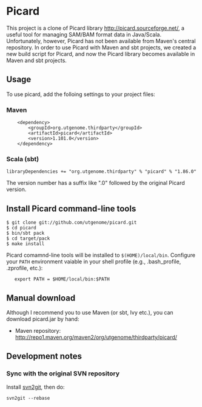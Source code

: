Picard 
===

This project is a clone of Picard library <http://picard.sourceforge.net/>, a useful tool for managing SAM/BAM format data in Java/Scala. Unfortunately, however, Picard has not been available from Maven's central repository. In order to use Picard with Maven and sbt projects, we created a new build script for Picard, and now the Picard library becomes available in Maven and sbt projects.

## Usage
To use picard, add the folloing settings to your project files:
### Maven 
        <dependency>
            <groupId>org.utgenome.thirdparty</groupId>
            <artifactId>picard</artifactId>
            <version>1.101.0</version>
        </dependency>


### Scala (sbt)

    libraryDependencies += "org.utgenome.thirdparty" % "picard" % "1.86.0"

The version number has a suffix like ".0" followed by the original Picard version.

## Install Picard command-line tools

	$ git clone git://github.com/utgenome/picard.git
	$ cd picard
	$ bin/sbt pack
	$ cd target/pack
	$ make install

Picard comamnd-line tools will be installed to `$(HOME)/local/bin`. Configure your `PATH` environment vaiable in your shell profile (e.g., .bash_profile, .zprofile, etc.):

       export PATH = $HOME/local/bin:$PATH

## Manual download
Although I recommend you to use Maven (or sbt, Ivy etc.), you can download picard.jar by hand:

* Maven repository: <http://repo1.maven.org/maven2/org/utgenome/thirdparty/picard/>

## Development notes

### Sync with the original SVN repository

Install [svn2git](https://github.com/nirvdrum/svn2git), then do:

	svn2git --rebase




